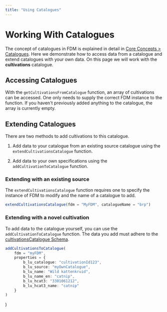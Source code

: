 ```yaml
---
title: "Using Catalogues"
---
```


# Working With Catalogues
The concept of catalogues in FDM is explained in detail in [Core Concepts > Catalogues](../03-Core%20concepts/033-Catalogues.md "Catalogues concept page"). Here we demonstrate how to access data from a catalogue and extend catalogues with your own data. On this page we will work with the **cultivations** catalogue.


## Accessing Catalogues
With the ``getCultivationsFromCatalogue`` function, an array of cultivations can be accessed. One only needs to supply the correct FDM instance to the function. If you haven't previously added anything to the catalogue, the array is currently empty.

## Extending Catalogues
There are two methods to add cultivations to this catalogue.

1. Add data to your catalogue from an existing source catalogue using the ``extendCultivationsCatalogue`` function.	

2. Add data to your own specifications using the ``addCultivationToCatalogue`` function.

### Extending with an existing source
The ``extendCultivationsCatalogue`` function requires one to specify the instance of FDM to modify and the name of a catalogue to add.

```typescript title="Example of extending your catalogue with the brp catalogue"
extendCultivationsCatalogue(fdm = "MyFDM", catalogueName = "brp")
```

### Extending with a novel cultivation
To add data to the catalogue yourself, you can use the ``addCultivationToCatalogue`` function. The data you add must adhere to the [cultivationsCatalogue Schema](../03-Core%20concepts/032-Schema.md#cultivationscatalogue "Table of the cultivationsCatalogue").

```typescript title= "Example of extending your catalogue with a cultivation of your specifications"
addCultivationsToCatalogue(
    fdm = "myFDM",
    properties = {
        b_lu_catalogue: "cultivationId123",
        b_lu_source: "myOwnCatalogue",
        b_lu_name: "Wild kattenkruid",
        b_lu_name_en: "catnip",
        b_lu_hcat3: "3301061212",
        b_lu_hcat3_name: "catnip"
    }
)
```

)
